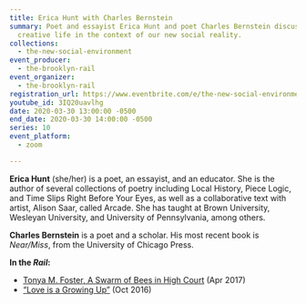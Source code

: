 ```yaml
---
title: Erica Hunt with Charles Bernstein
summary: Poet and essayist Erica Hunt and poet Charles Bernstein discuss
  creative life in the context of our new social reality.
collections:
  - the-new-social-environment
event_producer:
  - the-brooklyn-rail
event_organizer:
  - the-brooklyn-rail
registration_url: https://www.eventbrite.com/e/the-new-social-environment-10-erica-hunt-tickets-101359222162#
youtube_id: 3IQ20uavlhg
date: 2020-03-30 13:00:00 -0500
end_date: 2020-03-30 14:00:00 -0500
series: 10
event_platform:
  - zoom

---
```

**Erica Hunt**  (she/her) is a poet, an essayist, and an educator. She is the author of several collections of poetry including Local History, Piece Logic, and Time Slips Right Before Your Eyes, as well as a collaborative text with artist, Alison Saar, called Arcade. She has taught at Brown University, Wesleyan University, and University of Pennsylvania, among others.

**Charles Bernstein** is a poet and a scholar. His most recent book is *Near/Miss*, from the University of Chicago Press.

**In the *Rail*:**

* [Tonya M. Foster, A Swarm of Bees in High Court](https://brooklynrail.org/2017/04/criticspage/Tonya-M-Foster-A-Swarm-of-Bees-in-High-Court)  (Apr 2017)
* [“Love is a Growing Up”](https://brooklynrail.org/2016/10/criticspage/love-is-a-growing-up)  (Oct 2016)
